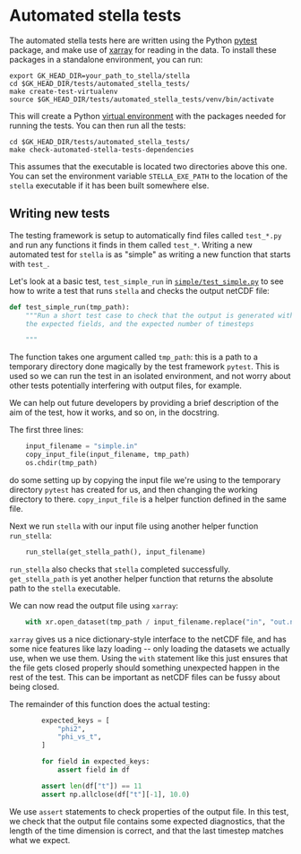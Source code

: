 Automated stella tests
======================

The automated stella tests here are written using the Python [pytest][pytest] package,
and make use of [xarray][xarray] for reading in the data. To install these
packages in a standalone environment, you can run:

    export GK_HEAD_DIR=your_path_to_stella/stella
    cd $GK_HEAD_DIR/tests/automated_stella_tests/
    make create-test-virtualenv
    source $GK_HEAD_DIR/tests/automated_stella_tests/venv/bin/activate

This will create a Python [virtual environment][venv] with the packages needed
for running the tests. You can then run all the tests:
    
    cd $GK_HEAD_DIR/tests/automated_stella_tests/
    make check-automated-stella-tests-dependencies

This assumes that the executable is located two directories above this one. You
can set the environment variable `STELLA_EXE_PATH` to the location of the
`stella` executable if it has been built somewhere else.

Writing new tests
-----------------

The testing framework is setup to automatically find files called `test_*.py`
and run any functions it finds in them called `test_*`. Writing a new automated
test for `stella` is as "simple" as writing a new function that starts with `test_`.

Let's look at a basic test, `test_simple_run` in
[`simple/test_simple.py`](simple/test_simple.py) to see how to write a test that
runs `stella` and checks the output netCDF file:

```python
def test_simple_run(tmp_path):
    """Run a short test case to check that the output is generated with
    the expected fields, and the expected number of timesteps

    """
```

The function takes one argument called `tmp_path`: this is a path to a temporary
directory done magically by the test framework `pytest`. This is used so we can run
the test in an isolated environment, and not worry about other tests potentially
interfering with output files, for example.

We can help out future developers by providing a brief description of the aim of
the test, how it works, and so on, in the docstring.

The first three lines:

```python
    input_filename = "simple.in"
    copy_input_file(input_filename, tmp_path)
    os.chdir(tmp_path)
```

do some setting up by copying the input file we're using to the temporary
directory `pytest` has created for us, and then changing the working directory
to there. `copy_input_file` is a helper function defined in the same file.

Next we run `stella` with our input file using another helper function
`run_stella`:

```python
    run_stella(get_stella_path(), input_filename)
```

`run_stella` also checks that `stella` completed successfully. `get_stella_path`
is yet another helper function that returns the absolute path to the `stella`
executable.

We can now read the output file using `xarray`:

```python
    with xr.open_dataset(tmp_path / input_filename.replace("in", "out.nc")) as df:
```

`xarray` gives us a nice dictionary-style interface to the netCDF file, and has
some nice features like lazy loading -- only loading the datasets we actually
use, when we use them. Using the `with` statement like this just ensures that
the file gets closed properly should something unexpected happen in the rest of
the test. This can be important as netCDF files can be fussy about being closed.

The remainder of this function does the actual testing:

```python
        expected_keys = [
            "phi2",
            "phi_vs_t",
        ]

        for field in expected_keys:
            assert field in df

        assert len(df["t"]) == 11
        assert np.allclose(df["t"][-1], 10.0)
```

We use `assert` statements to check properties of the output file. In this test,
we check that the output file contains some expected diagnostics, that the
length of the time dimension is correct, and that the last timestep matches what
we expect.

[pytest]: https://pytest.org
[xarray]: http://xarray.pydata.org
[venv]: https://docs.python.org/3/library/venv.html
